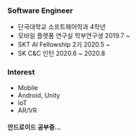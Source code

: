 ### Software Engineer
- 단국대학교 소프트웨어학과 4학년
- 모바일 플랫폼 연구실 학부연구생 2019.7 ~
- SKT AI Fellowship 2기 2020.5 ~
- SK C&C 인턴 2020.6 ~ 2020.8

### Interest
- Mobile
- Android, Unity
- IoT
- AR/VR

#### 안드로이드 공부중...
